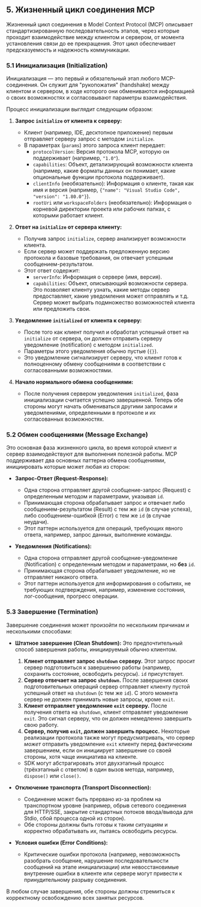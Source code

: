 ## 5. Жизненный цикл соединения MCP

Жизненный цикл соединения в Model Context Protocol (MCP) описывает стандартизированную последовательность этапов, через которые проходит взаимодействие между клиентом и сервером, от момента установления связи до ее прекращения. Этот цикл обеспечивает предсказуемость и надежность коммуникации.

### 5.1 Инициализация (Initialization)

Инициализация — это первый и обязательный этап любого MCP-соединения. Он служит для "рукопожатия" (handshake) между клиентом и сервером, в ходе которого они обмениваются информацией о своих возможностях и согласовывают параметры взаимодействия.

Процесс инициализации выглядит следующим образом:

1.  **Запрос `initialize` от клиента к серверу:**
    *   Клиент (например, IDE, десктопное приложение) первым отправляет серверу запрос с методом `initialize`.
    *   В параметрах (`params`) этого запроса клиент передает:
        *   `protocolVersion`: Версия протокола MCP, которую он поддерживает (например, `"1.0"`).
        *   `capabilities`: Объект, детализирующий возможности клиента (например, какие форматы данных он понимает, какие опциональные функции протокола поддерживает).
        *   `clientInfo` (необязательно): Информация о клиенте, такая как имя и версия (например, `{"name": "Visual Studio Code", "version": "1.80.0"}`).
        *   `rootUri` или `workspaceFolders` (необязательно): Информация о корневой директории проекта или рабочих папках, с которыми работает клиент.

2.  **Ответ на `initialize` от сервера клиенту:**
    *   Получив запрос `initialize`, сервер анализирует возможности клиента.
    *   Если сервер может поддержать предложенную версию протокола и базовые требования, он отвечает успешным сообщением-результатом.
    *   Этот ответ содержит:
        *   `serverInfo`: Информация о сервере (имя, версия).
        *   `capabilities`: Объект, описывающий возможности сервера. Это позволяет клиенту узнать, какие методы сервер предоставляет, какие уведомления может отправлять и т.д. Сервер может выбрать подмножество возможностей клиента или предложить свои.

3.  **Уведомление `initialized` от клиента к серверу:**
    *   После того как клиент получил и обработал успешный ответ на `initialize` от сервера, он должен отправить серверу уведомление (notification) с методом `initialized`.
    *   Параметры этого уведомления обычно пустые (`{}`).
    *   Это уведомление сигнализирует серверу, что клиент готов к полноценному обмену сообщениями в соответствии с согласованными возможностями.

4.  **Начало нормального обмена сообщениями:**
    *   После получения сервером уведомления `initialized`, фаза инициализации считается успешно завершенной. Теперь обе стороны могут начать обмениваться другими запросами и уведомлениями, определенными в протоколе и их согласованных возможностях.

### 5.2 Обмен сообщениями (Message Exchange)

Это основная фаза жизненного цикла, во время которой клиент и сервер взаимодействуют для выполнения полезной работы. MCP поддерживает два основных паттерна обмена сообщениями, инициировать которые может любая из сторон:

*   **Запрос-Ответ (Request-Response):**
    *   Одна сторона отправляет другой сообщение-запрос (Request) с определенным методом и параметрами, указывая `id`.
    *   Принимающая сторона обрабатывает запрос и отвечает либо сообщением-результатом (Result) с тем же `id` (в случае успеха), либо сообщением-ошибкой (Error) с тем же `id` (в случае неудачи).
    *   Этот паттерн используется для операций, требующих явного ответа, например, запрос данных, выполнение команды.

*   **Уведомления (Notifications):**
    *   Одна сторона отправляет другой сообщение-уведомление (Notification) с определенным методом и параметрами, но **без** `id`.
    *   Принимающая сторона обрабатывает уведомление, но не отправляет никакого ответа.
    *   Этот паттерн используется для информирования о событиях, не требующих подтверждения, например, изменение состояния, лог-сообщения, прогресс операции.

### 5.3 Завершение (Termination)

Завершение соединения может произойти по нескольким причинам и несколькими способами:

*   **Штатное завершение (Clean Shutdown):**
    Это предпочтительный способ завершения работы, инициируемый обычно клиентом.
    1.  **Клиент отправляет запрос `shutdown` серверу.** Этот запрос просит сервер подготовиться к завершению работы (например, сохранить состояние, освободить ресурсы). `id` присутствует.
    2.  **Сервер отвечает на запрос `shutdown`.** После завершения своих подготовительных операций сервер отправляет клиенту пустой успешный ответ на `shutdown` (с тем же `id`). С этого момента сервер не должен принимать новые запросы, кроме `exit`.
    3.  **Клиент отправляет уведомление `exit` серверу.** После получения ответа на `shutdown`, клиент отправляет уведомление `exit`. Это сигнал серверу, что он должен немедленно завершить свою работу.
    4.  **Сервер, получив `exit`, должен завершить процесс.** Некоторые реализации протокола также могут предусматривать, что сервер *может* отправить уведомление `exit` клиенту перед фактическим завершением, если он инициирует завершение со своей стороны, хотя чаще инициатива на клиенте.
    *   SDK могут абстрагировать этот двухэтапный процесс (трёхэтапный с ответом) в один вызов метода, например, `dispose()` или `close()`.

*   **Отключение транспорта (Transport Disconnection):**
    *   Соединение может быть прервано из-за проблем на транспортном уровне (например, обрыв сетевого соединения для HTTP/SSE, закрытие стандартных потоков ввода/вывода для Stdio, сбой процесса одной из сторон).
    *   Обе стороны должны быть готовы к таким ситуациям и корректно обрабатывать их, пытаясь освободить ресурсы.

*   **Условия ошибки (Error Conditions):**
    *   Критические ошибки протокола (например, невозможность разобрать сообщение, нарушение последовательности сообщений на этапе инициализации) или невосстановимые внутренние ошибки в клиенте или сервере могут привести к принудительному разрыву соединения.

В любом случае завершения, обе стороны должны стремиться к корректному освобождению всех занятых ресурсов.
